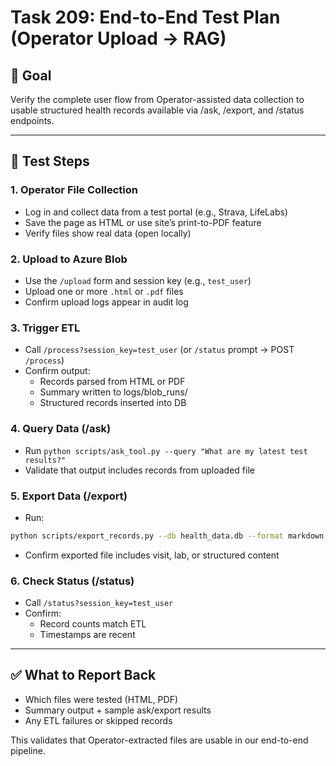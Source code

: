 # Task 209: End-to-End Test Plan (Operator Upload → RAG)

## 🎯 Goal
Verify the complete user flow from Operator-assisted data collection to usable structured health records available via /ask, /export, and /status endpoints.

---

## 🧪 Test Steps

### 1. Operator File Collection
- Log in and collect data from a test portal (e.g., Strava, LifeLabs)
- Save the page as HTML or use site’s print-to-PDF feature
- Verify files show real data (open locally)

### 2. Upload to Azure Blob
- Use the `/upload` form and session key (e.g., `test_user`)
- Upload one or more `.html` or `.pdf` files
- Confirm upload logs appear in audit log

### 3. Trigger ETL
- Call `/process?session_key=test_user` (or `/status` prompt → POST `/process`)
- Confirm output:
  - Records parsed from HTML or PDF
  - Summary written to logs/blob_runs/
  - Structured records inserted into DB

### 4. Query Data (/ask)
- Run `python scripts/ask_tool.py --query "What are my latest test results?"`
- Validate that output includes records from uploaded file

### 5. Export Data (/export)
- Run:
```bash
python scripts/export_records.py --db health_data.db --format markdown --output out.md
```
- Confirm exported file includes visit, lab, or structured content

### 6. Check Status (/status)
- Call `/status?session_key=test_user`
- Confirm:
  - Record counts match ETL
  - Timestamps are recent

---

## ✅ What to Report Back
- Which files were tested (HTML, PDF)
- Summary output + sample ask/export results
- Any ETL failures or skipped records

This validates that Operator-extracted files are usable in our end-to-end pipeline.